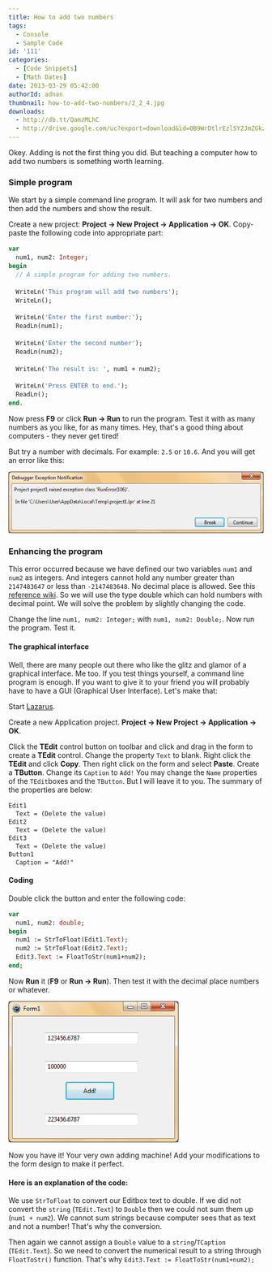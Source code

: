```yaml
---
title: How to add two numbers
tags:
  - Console
  - Sample Code
id: '111'
categories:
  - [Code Snippets]
  - [Math Dates]
date: 2013-03-29 05:42:00
authorId: adnan
thumbnail: how-to-add-two-numbers/2_2_4.jpg
downloads:
  - http://db.tt/QamzMLhC
  - http://drive.google.com/uc?export=download&id=0B9WrDtlrEzlSY2JmZGkzaERDTkk
---
```


Okey. Adding is not the first thing you did. But teaching a computer how to add two numbers is something worth learning.
<!-- more -->


### Simple program

We start by a simple command line program. It will ask for two numbers and then add the numbers and show the result.

Create a new project: **Project -> New Project -> Application -> OK**. Copy-paste the following code into appropriate part:

```pascal
var
  num1, num2: Integer;
begin
  // A simple program for adding two numbers.

  WriteLn('This program will add two numbers');
  WriteLn();

  WriteLn('Enter the first number:');
  ReadLn(num1);

  WriteLn('Enter the second number');
  ReadLn(num2);

  WriteLn('The result is: ', num1 + num2);

  WriteLn('Press ENTER to end.');
  ReadLn();
end.
```

Now press **F9** or click **Run -> Run** to run the program. Test it with as many numbers as you like, for as many times. Hey, that's a good thing about computers - they never get tired!

But try a number with decimals. For example: `2.5` or `10.6`. And you will get an error like this:

![](how-to-add-two-numbers/debug-106.gif)



### Enhancing the program

This error occurred because we have defined our two variables `num1` and `num2` as integers. And integers cannot hold any number greater than `2147483647` or less than `-2147483648`. No decimal place is allowed. See this [reference wiki](http://wiki.freepascal.org/Variables_and_Data_Types). So we will use the type double which can hold numbers with decimal point. We will solve the problem by slightly changing the code.

Change the line `num1, num2: Integer;` with `num1, num2: Double;`. Now run the program. Test it.


#### The graphical interface

Well, there are many people out there who like the glitz and glamor of a graphical interface. Me too. If you test things yourself, a command line program is enough. If you want to give it to your friend you will probably have to have a GUI (Graphical User Interface). Let's make that:

Start [Lazarus](https://lazarus-ide.org).

Create a new Application project. **Project -> New Project -> Application -> OK**.

Click the **TEdit** control button on toolbar and click and drag in the form to create a **TEdit** control. Change the property `Text` to blank. Right click the **TEdit** and click **Copy**. Then right click on the form and select **Paste**. Create a **TButton**. Change its `Caption` to `Add!` You may change the `Name` properties of the `TEdit`boxes and the `TButton`. But I will leave it to you. The summary of the properties are below:

```
Edit1
  Text = (Delete the value)
Edit2
  Text = (Delete the value)
Edit3
  Text = (Delete the value)
Button1
  Caption = "Add!"
```


#### Coding

Double click the button and enter the following code:

```pascal
var
  num1, num2: double;
begin
  num1 := StrToFloat(Edit1.Text);
  num2 := StrToFloat(Edit2.Text);
  Edit3.Text := FloatToStr(num1+num2);
end;
```

Now **Run** it (**F9** or **Run -> Run**). Then test it with the decimal place numbers or whatever.

![](how-to-add-two-numbers/add-two-numbers-lazarus.gif)

Now you have it! Your very own adding machine! Add your modifications to the form design to make it perfect.


#### Here is an explanation of the code:

We use `StrToFloat` to convert our Editbox text to double. If we did not convert the `string` (`TEdit.Text`) to `Double` then we could not sum them up (`num1 + num2`). We cannot sum strings because computer sees that as text and not a number! That's why the conversion.

Then again we cannot assign a `Double` value to a `string`/`TCaption` (`TEdit.Text`). So we need to convert the numerical result to a string through `FloatToStr()` function. That's why `Edit3.Text := FloatToStr(num1+num2);`
